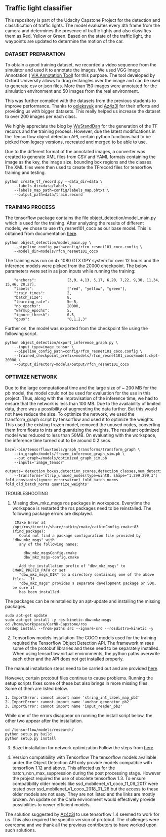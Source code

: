 ## Traffic light classifier
This repository is part of the Udacity Capstone Project for the detection and classification of traffic lights. 
The model evaluates every 4th frame from the camera and determines the presence of traffic lights and also classifies them as Red, Yellow or Green.
Based on the state of the traffic light, the waypoints are updated to determine the motion of the car.


### DATASET PREPARATION

To obtain a good training dataset, we recorded a video sequence from the simulator and used it to annotate the images. We used VGG Image Annotation ( [VIA Annotation Tool]( http://www.robots.ox.ac.uk/~vgg/software/via/via.html))  for this purpose.
The tool developed by Oxford University allows to drag rectangles over the image and can be used to generate csv or json files.
More than 150 images were annotated for the simulation environment and 50 images from the real environment. 

This was further compiled with the datasets from the previous students to improve performance. Thanks to [ooleksyuk](https://github.com/ooleksyuk/CarND-Traffic-Light-Detector-Classifier) and [Az4z3l](https://github.com/Az4z3l/CarND-Traffic-Light-Detection) for their efforts and providing us with bigger datasets. This really helped us increase the dataset to over 200 images per each class.

We highly appreciate the blog by [WuStandDan](https://medium.com/@WuStangDan/step-by-step-tensorflow-object-detection-api-tutorial-part-1-selecting-a-model-a02b6aabe39e) for the generation of the TF records and the training process. However, due the latest modifications in the Tensorflow object detection API, certain python functions had to be picked from legacy versions, recreated and merged to be able to use.

Due to the different format of the annotated images, a converter was created to generate XML files from CSV and YAML formats containing the image as the key, the image size, bounding box regions and the classes. The XML files were then used to create the TFrecord files for tensorflow training and testing.

	python create_tf_record.py --data_dir=data \
        --labels_dir=data/labels \
        --labels_map_path=config/labels_map.pbtxt \
        --output_path=data/train.record

### TRAINING PROCESS

The tensorflow package contains the file object_detection/model_main.py which is used for the training. 
After analyzing the results of different models, we chose to use rfn_resnet101_coco as our base model.
This is obtained from documentation [here](https://github.com/tensorflow/models/blob/master/research/object_detection/g3doc/detection_model_zoo.md).

	python object_detection/model_main.py \
        --pipeline_config_path=config/rfcn_resnet101_coco.config \
        --model_dir=models/rfcn_resnet101_coco 

The training was run on 4x 1080 GTX GPY system for over 12 hours and the inference models were picked from the 20000 checkpoint.
The below parameters were set in as json inputs while running the training:

		"anchors":              [3,9, 4,13, 5,17, 6,20, 7,22, 9,30, 11,34, 15,46, 20,27],
        "labels":               ["red", "yellow", "green"],
        "train_times":          2,
        "batch_size":           8,
        "learning_rate":        5e-5,
        "nb_epochs":            20000,
        "warmup_epochs":        5,
        "ignore_thresh":        0.5,
        "gpus":                 "0,1,2,3"
Further on, the model was exported from the checkpoint file using the following script.

	python object_detection/export_inference_graph.py \
	    --input_type=image_tensor \
	    --pipeline_config_path=config/rfcn_resnet101_coco.config \
	    --trained_checkpoint_prefix=models/rfcn_resnet101_coco/model.ckpt-20000 \
	    --output_directory=models/output/rfcn_resnet101_coco


### OPTIMIZE NETWORK

Due to the large computational time and the large size of ~ 200 MB for the pb model, the model could not be used for evaluation for the use in this project. Thus, along with the improvisation of the inference time, we had to ensure that the network is less than 100 MB. Due to the availability of limited data, there was a possibility of augmenting the data further. But this would not have reduce the size. To optimize the network, we used the transform_graph script by tensorflow and used it to optimize the weights. This used the existing frozen model, removed the unused nodes, converting them from floats to ints and quantizing the weights. The resultant optimized model was reduced to less than 50MB. On evaluating with the workspace, the inference time turned out to be around 0.2 secs.  

	bazel-bin/tensorflow/tools/graph_transforms/transform_graph \
		--in_graph=/models/frozen_inference_graph_sim.pb \
		--out_graph=/models/optimized_graph_sim.pb 
		--inputs='image_tensor' 
		--outputs='detection_boxes,detection_scores,detection_classes,num_detections' 
		--transforms='strip_unused_nodes(type=uint8, shape="1,299,299,3") fold_constants(ignore_errors=true) fold_batch_norms fold_old_batch_norms quantize_weights'


TROUBLESHOOTING

1. Missing dbw_mkz_msgs ros packages in workspace.
Everytime the workspace is restarted the ros packages need to be reinstalled. The following package errors are displayed.

		CMake Error at /opt/ros/kinetic/share/catkin/cmake/catkinConfig.cmake:83 (find_package):
		  Could not find a package configuration file provided by "dbw_mkz_msgs" with
		  any of the following names:

		    dbw_mkz_msgsConfig.cmake
		    dbw_mkz_msgs-config.cmake

		  Add the installation prefix of "dbw_mkz_msgs" to CMAKE_PREFIX_PATH or set
		  "dbw_mkz_msgs_DIR" to a directory containing one of the above files.  If
		  "dbw_mkz_msgs" provides a separate development package or SDK, be sure it
		  has been installed.

The packages can be reinstalled by an apt-update and installing the missing packages.

	sudo apt-get update
	sudo apt-get install -y ros-kinetic-dbw-mkz-msgs
	cd /home/workspace/CarND-Capstone/ros
	rosdep install --from-paths src --ignore-src --rosdistro=kinetic -y

2. Tensorflow models installation
The COCO models used for the training required the Tensorflow Object Detection API. The framework misses some of the protobuf libraries and these need to be separately installed. When using tensorflow virtual environments, the python paths overwrite each other and the API does not get installed properly.

The manual installation steps need to be carried out and are provided [here](https://github.com/tensorflow/models/blob/master/research/object_detection/g3doc/installation.md).

However, certain protobuf files continue to cause problems. 
Running the setup scripts fixes some of these but also brings in more missing files. Some of them are listed below.

	1. ImportError: cannot import name 'string_int_label_map_pb2'
	2. ImportError: cannot import name 'anchor_generator_pb2'
	3. ImportError: cannot import name 'input_reader_pb2'
While one of the errors disappear on running the install script below, the other two appear after the installation.

	cd /tensorflow/models/research/
	python setup.py build
	python setup.py install

3. Bazel installation for network optimization
Follow the steps from [here](https://docs.bazel.build/versions/master/install-ubuntu.html).

4. Version compatibility with Tensorflow
The tensorflow models available under the Object Detection API only provide models compatible with tensorflow 1.12 and above. This affected us for the batch_non_max_suppression during the post processing stage.
However the project required the use of obsolete tensorflow 1.3. To ensure compatibility older models like ssd_mobilenet_v1_coco_11_06_2017 were tested over ssd_mobilenet_v1_coco_2018_01_28 but the access to these older models are not easy. They are not listed and the links are mostly broken. An update on the Carla environment would effectively provide possibilities to newer efficient models.

The solution suggested by [Az4z3l](https://github.com/Az4z3l/CarND-Traffic-Light-Detection) to use tensorflow 1.4 seemed to work for us. This also required the specific version of protobuf. The challenges were overcome and we thank all the previous contributors to have worked upon such solutions.
